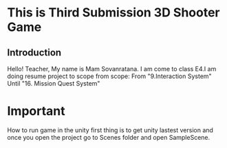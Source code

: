 # This is Third Submission 3D Shooter Game 

## Introduction
Hello! Teacher, My name is Mam Sovanratana. I am come to class E4.I am doing resume project to scope from scope: From "9.Interaction System" Until "16. Mission Quest System"



# Important
How to run game in the unity 
first thing is to get unity lastest version and once you open the project go to Scenes folder and open SampleScene.   
